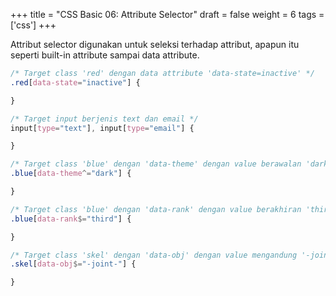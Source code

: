 +++
title = "CSS Basic 06: Attribute Selector"
draft = false
weight = 6
tags = ['css']
+++

Attribut selector digunakan untuk seleksi terhadap attribut, apapun itu seperti built-in attribute sampai data attribute.

```css
/* Target class 'red' dengan data attribute 'data-state=inactive' */
.red[data-state="inactive"] {

}

/* Target input berjenis text dan email */
input[type="text"], input[type="email"] {

}

/* Target class 'blue' dengan 'data-theme' dengan value berawalan 'dark' */
.blue[data-theme^="dark"] {

}

/* Target class 'blue' dengan 'data-rank' dengan value berakhiran 'third' */
.blue[data-rank$="third"] {

}

/* Target class 'skel' dengan 'data-obj' dengan value mengandung '-joint-' */
.skel[data-obj$="-joint-"] {

}
```